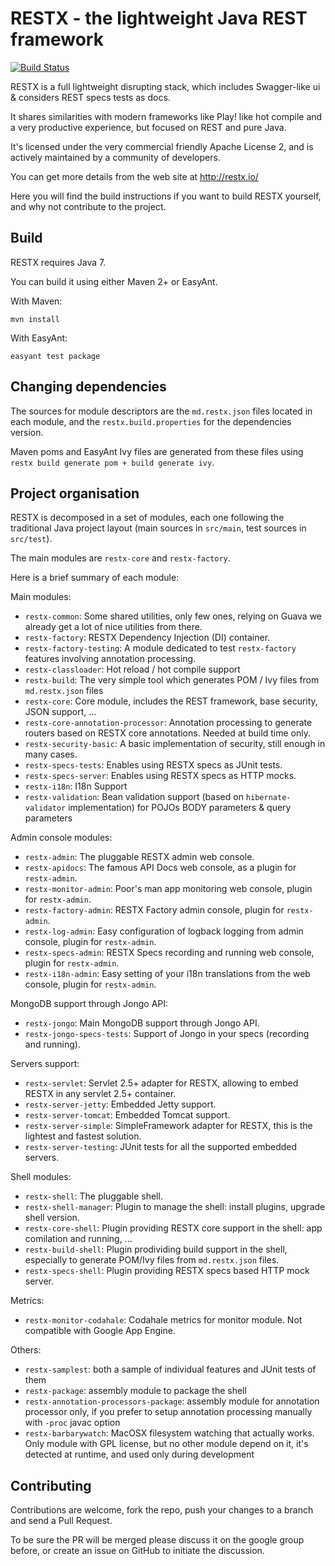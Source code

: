 # RESTX - the lightweight Java REST framework

[![Build Status](https://drone.io/github.com/restx/restx/status.png)](https://drone.io/github.com/restx/restx/latest)

RESTX is a full lightweight disrupting stack, which includes Swagger-like ui & considers REST specs tests as docs.

It shares similarities with modern frameworks like Play! like hot compile and a very productive experience, but focused on REST and pure Java.

It's licensed under the very commercial friendly Apache License 2, and is actively maintained by a community of developers.

You can get more details from the web site at http://restx.io/

Here you will find the build instructions if you want to build RESTX yourself, and why not contribute to the project.

## Build

RESTX requires Java 7.

You can build it using either Maven 2+ or EasyAnt.

With Maven:

`mvn install`

With EasyAnt:

`easyant test package`


## Changing dependencies

The sources for module descriptors are the `md.restx.json` files located in each module, and the `restx.build.properties` for the dependencies version.

Maven poms and EasyAnt Ivy files are generated from these files using `restx build generate pom + build generate ivy`.

## Project organisation

RESTX is decomposed in a set of modules, each one following the traditional Java project layout (main sources in `src/main`, test sources in `src/test`).

The main modules are `restx-core` and `restx-factory`.

Here is a brief summary of each module:

Main modules:

- `restx-common`: Some shared utilities, only few ones, relying on Guava we already get a lot of nice utilities from there.
- `restx-factory`: RESTX Dependency Injection (DI) container.
- `restx-factory-testing`: A module dedicated to test `restx-factory` features involving annotation processing.
- `restx-classloader`: Hot reload / hot compile support
- `restx-build`: The very simple tool which generates POM / Ivy files from `md.restx.json` files
- `restx-core`: Core module, includes the REST framework, base security, JSON support, ...
- `restx-core-annotation-processor`: Annotation processing to generate routers based on RESTX core annotations. Needed at build time only.
- `restx-security-basic`: A basic implementation of security, still enough in many cases.
- `restx-specs-tests`: Enables using RESTX specs as JUnit tests.
- `restx-specs-server`: Enables using RESTX specs as HTTP mocks.
- `restx-i18n`: I18n Support
- `restx-validation`: Bean validation support (based on `hibernate-validator` implementation) for POJOs BODY parameters & query parameters

Admin console modules:

- `restx-admin`: The pluggable RESTX admin web console.
- `restx-apidocs`: The famous API Docs web console, as a plugin for `restx-admin`.
- `restx-monitor-admin`: Poor's man app monitoring web console, plugin for `restx-admin`.
- `restx-factory-admin`: RESTX Factory admin console, plugin for `restx-admin`.
- `restx-log-admin`: Easy configuration of logback logging from admin console, plugin for `restx-admin`.
- `restx-specs-admin`: RESTX Specs recording and running web console, plugin for `restx-admin`.
- `restx-i18n-admin`: Easy setting of your i18n translations from the web console, plugin for `restx-admin`.

MongoDB support through Jongo API:

- `restx-jongo`: Main MongoDB support through Jongo API.
- `restx-jongo-specs-tests`: Support of Jongo in your specs (recording and running).

Servers support:

- `restx-servlet`: Servlet 2.5+ adapter for RESTX, allowing to embed RESTX in any servlet 2.5+ container.
- `restx-server-jetty`: Embedded Jetty support.
- `restx-server-tomcat`: Embedded Tomcat support.
- `restx-server-simple`: SimpleFramework adapter for RESTX, this is the lightest and fastest solution.
- `restx-server-testing`: JUnit tests for all the supported embedded servers.

Shell modules:

- `restx-shell`: The pluggable shell.
- `restx-shell-manager`: Plugin to manage the shell: install plugins, upgrade shell version.
- `restx-core-shell`: Plugin providing RESTX core support in the shell: app comilation and running, ...
- `restx-build-shell`: Plugin prodividing build support in the shell, especially to generate POM/Ivy files from `md.restx.json` files.
- `restx-specs-shell`: Plugin providing RESTX specs based HTTP mock server.

Metrics:

- `restx-monitor-codahale`: Codahale metrics for monitor module. Not compatible with Google App Engine.

Others:

- `restx-samplest`: both a sample of individual features and JUnit tests of them
- `restx-package`: assembly module to package the shell
- `restx-annotation-processors-package`: assembly module for annotation processor only, if you prefer to setup annotation processing manually with `-proc` javac option
- `restx-barbarywatch`: MacOSX filesystem watching that actually works. Only module with GPL license, but no other module depend on it, it's detected at runtime, and used only during development


## Contributing

Contributions are welcome, fork the repo, push your changes to a branch and send a Pull Request.

To be sure the PR will be merged please discuss it on the google group before, or create an issue on GitHub to initiate the discussion.

